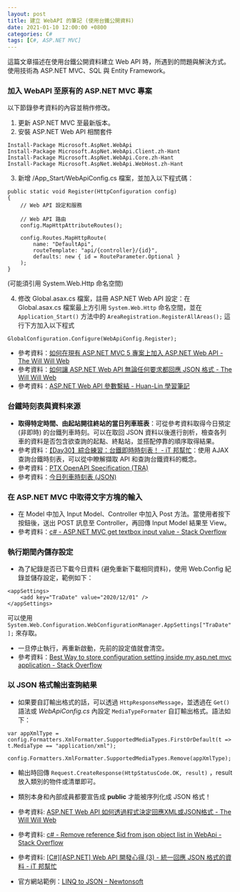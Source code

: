 ```yaml
---
layout: post
title: 建立 WebAPI 的筆記 (使用台鐵公開資料)
date: 2021-01-10 12:00:00 +0800
categories: C#
tags: [C#, ASP.NET MVC]
--- 
```


這篇文章描述在使用台鐵公開資料建立 Web API 時，所遇到的問題與解決方式。使用技術為 ASP.NET MVC、SQL 與 Entity Framework。

### 加入 WebAPI 至原有的 ASP.NET MVC 專案

以下節錄參考資料的內容並稍作修改。

1. 更新 ASP.NET MVC 至最新版本。
2. 安裝 ASP.NET Web API 相關套件

```
Install-Package Microsoft.AspNet.WebApi
Install-Package Microsoft.AspNet.WebApi.Client.zh-Hant
Install-Package Microsoft.AspNet.WebApi.Core.zh-Hant
Install-Package Microsoft.AspNet.WebApi.WebHost.zh-Hant
```

3. 新增 /App_Start/WebApiConfig.cs 檔案，並加入以下程式碼：

```
public static void Register(HttpConfiguration config)
{
    // Web API 設定和服務

    // Web API 路由
    config.MapHttpAttributeRoutes();

    config.Routes.MapHttpRoute(
        name: "DefaultApi",
        routeTemplate: "api/{controller}/{id}",
        defaults: new { id = RouteParameter.Optional }
    );
}
```

(可能須引用 System.Web.Http 命名空間)

4. 修改 Global.asax.cs 檔案，註冊 ASP.NET Web API 設定：在 Global.asax.cs 檔案最上方引用 `System.Web.Http` 命名空間，並在 `Application_Start()` 方法中的 `AreaRegistration.RegisterAllAreas();` 這行下方加入以下程式

`GlobalConfiguration.Configure(WebApiConfig.Register);`

- 參考資料：[如何在現有 ASP.NET MVC 5 專案上加入 ASP.NET Web API - The Will Will Web](https://blog.miniasp.com/post/2015/02/18/How-to-Add-Web-API-to-ASPNET-MVC)
- 參考資料：[如何讓 ASP.NET Web API 無論任何要求都回應 JSON 格式 - The Will Will Web](https://blog.miniasp.com/post/2013/11/05/Creating-ASPNET-Web-API-Help-Pages-for-ASPNET-MVC-4.aspx)
- 參考資料：[ASP.NET Web API 參數繫結 - Huan-Lin 學習筆記](https://www.huanlintalk.com/2013/01/aspnet-web-api-parameter-binding.html)

### 台鐵時刻表與資料來源

- **取得特定時間、由起站開往終站的當日列車班表**：可從參考資料取得今日預定 (非即時) 的台鐵列車時刻。可以在取回 JSON 資料以後進行剖析，檢查各列車的資料是否包含欲查詢的起點、終點站，並搭配停靠的順序取得結果。
- 參考資料：[【Day30】綜合練習：台鐵即時時刻表！ - iT 邦幫忙](https://ithelp.ithome.com.tw/articles/10252411)：使用 AJAX 查詢台鐵時刻表，可以從中瞭解擷取 API 和查詢台鐵資料的概念。
- 參考資料：[PTX OpenAPI Specification (TRA) ](https://ptx.transportdata.tw/MOTC?t=Rail&v=3#/)
- 參考資料：[今日列車時刻表 (JSON)](https://ptx.transportdata.tw/MOTC/v3/Rail/TRA/DailyTrainTimetable/Today?$format=JSON)

### 在 ASP.NET MVC 中取得文字方塊的輸入

- 在 Model 中加入 Input Model、Controller 中加入 Post 方法。當使用者按下按鈕後，送出 POST 訊息至 Controller，再回傳 Input Model 結果至 View。
- 參考資料：[c# - ASP.NET MVC get textbox input value - Stack Overflow](https://stackoverflow.com/questions/18873098/asp-net-mvc-get-textbox-input-value)

### 執行期間內儲存設定

- 為了紀錄是否已下載今日資料 (避免重新下載相同資料)，使用 Web.Config 紀錄並儲存設定，範例如下：

```
<appSettings>
    <add key="TraDate" value="2020/12/01" />
</appSettings>
```

可以使用 `System.Web.Configuration.WebConfigurationManager.AppSettings["TraDate"];` 來存取。
- 一旦停止執行，再重新啟動，先前的設定值就會清空。
- 參考資料：[Best Way to store configuration setting inside my asp.net mvc application - Stack Overflow](https://stackoverflow.com/questions/18044712/best-way-to-store-configuration-setting-inside-my-asp-net-mvc-application)

### 以 JSON 格式輸出查詢結果

- 如果要自訂輸出格式的話，可以透過 `HttpResponseMessage`，並透過在 `Get()` 語法或 _WebApiConfig.cs_ 內設定 `MediaTypeFormater` 自訂輸出格式。語法如下：

```
var appXmlType = config.Formatters.XmlFormatter.SupportedMediaTypes.FirstOrDefault(t => t.MediaType == "application/xml");
    config.Formatters.XmlFormatter.SupportedMediaTypes.Remove(appXmlType);
```

- 輸出時回傳 `Request.CreateResponse(HttpStatusCode.OK, result)` ，result 放入類別的物件或清單即可。

- 類別本身和內部成員都要宣告成 **public** 才能被序列化成 JSON 格式！

- 參考資料: [ASP.NET Web API 如何透過程式決定回應XML或JSON格式 - The Will Will Web](https://blog.miniasp.com/post/2012/10/14/ASPNET-Web-API-HttpResponseMessage-XmlMediaTypeFormatter-JsonMediaTypeFormatter)
- 參考資料: [c# - Remove reference $id from json object list in WebApi - Stack Overflow](https://stackoverflow.com/questions/54826797/remove-reference-id-from-json-object-list-in-webapi/54828472)
- 參考資料: [[C#][ASP.NET] Web API 開發心得 (3) - 統一回應 JSON 格式的資料 - iT 邦幫忙](https://ithelp.ithome.com.tw/articles/10198146)
- 官方網站範例：[LINQ to JSON - Newtonsoft](https://www.newtonsoft.com/json/help/html/Samples.htm)

